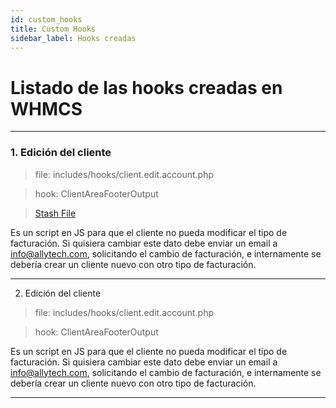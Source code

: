 ```yaml
---
id: custom_hooks
title: Custom Hooks
sidebar_label: Hooks creadas
---
```


# Listado de las **hooks** creadas en **WHMCS**

---
### 1. Edición del cliente
> file: includes/hooks/client.edit.account.php

> hook: ClientAreaFooterOutput

> <a href="http://stash.allytech.com:7990/projects/WHMCS/repos/whmcs-741/browse/includes/hooks/client.edit.account.php" target="_blank">Stash File</a>

Es un script en JS para que el cliente no pueda modificar el tipo de facturación. Si quisiera cambiar este dato debe enviar un email a info@allytech.com, solicitando el cambio de facturación, e internamente se debería crear un cliente nuevo con otro tipo de facturación.

---


2. Edición del cliente
> file: includes/hooks/client.edit.account.php

> hook: ClientAreaFooterOutput


Es un script en JS para que el cliente no pueda modificar el tipo de facturación. Si quisiera cambiar este dato debe enviar un email a info@allytech.com, solicitando el cambio de facturación, e internamente se debería crear un cliente nuevo con otro tipo de facturación.

---
